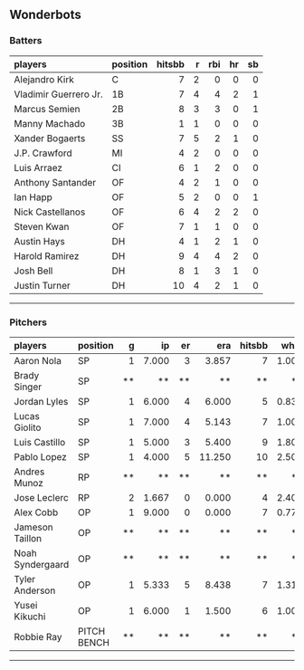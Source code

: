 ## Wonderbots

### Batters

 
|players               |position | hitsbb|  r| rbi| hr| sb| 
|:---------------------|:--------|------:|--:|---:|--:|--:| 
|Alejandro Kirk        |C        |      7|  2|   0|  0|  0| 
|Vladimir Guerrero Jr. |1B       |      7|  4|   4|  2|  1| 
|Marcus Semien         |2B       |      8|  3|   3|  0|  1| 
|Manny Machado         |3B       |      1|  1|   0|  0|  0| 
|Xander Bogaerts       |SS       |      7|  5|   2|  1|  0| 
|J.P. Crawford         |MI       |      4|  2|   0|  0|  0| 
|Luis Arraez           |CI       |      6|  1|   2|  0|  0| 
|Anthony Santander     |OF       |      4|  2|   1|  0|  0| 
|Ian Happ              |OF       |      5|  2|   0|  0|  1| 
|Nick Castellanos      |OF       |      6|  4|   2|  2|  0| 
|Steven Kwan           |OF       |      7|  1|   1|  0|  0| 
|Austin Hays           |DH       |      4|  1|   2|  1|  0| 
|Harold Ramirez        |DH       |      9|  4|   4|  2|  0| 
|Josh Bell             |DH       |      8|  1|   3|  1|  0| 
|Justin Turner         |DH       |     10|  4|   2|  1|  0| 


* * *

### Pitchers

 
|players          |position    |  g|    ip| er|    era| hitsbb|  whip| so|  w| sv| 
|:----------------|:-----------|--:|-----:|--:|------:|------:|-----:|--:|--:|--:| 
|Aaron Nola       |SP          |  1| 7.000|  3|  3.857|      7| 1.000|  3|  0|  0| 
|Brady Singer     |SP          | **|    **| **|     **|     **|    **| **| **| **| 
|Jordan Lyles     |SP          |  1| 6.000|  4|  6.000|      5| 0.833|  5|  0|  0| 
|Lucas Giolito    |SP          |  1| 7.000|  4|  5.143|      7| 1.000|  5|  0|  0| 
|Luis Castillo    |SP          |  1| 5.000|  3|  5.400|      9| 1.800|  8|  0|  0| 
|Pablo Lopez      |SP          |  1| 4.000|  5| 11.250|     10| 2.500|  6|  0|  0| 
|Andres Munoz     |RP          | **|    **| **|     **|     **|    **| **| **| **| 
|Jose Leclerc     |RP          |  2| 1.667|  0|  0.000|      4| 2.400|  3|  0|  0| 
|Alex Cobb        |OP          |  1| 9.000|  0|  0.000|      7| 0.778|  4|  1|  0| 
|Jameson Taillon  |OP          | **|    **| **|     **|     **|    **| **| **| **| 
|Noah Syndergaard |OP          | **|    **| **|     **|     **|    **| **| **| **| 
|Tyler Anderson   |OP          |  1| 5.333|  5|  8.438|      7| 1.312|  1|  0|  0| 
|Yusei Kikuchi    |OP          |  1| 6.000|  1|  1.500|      6| 1.000|  3|  1|  0| 
|Robbie Ray       |PITCH BENCH | **|    **| **|     **|     **|    **| **| **| **| 


* * *


